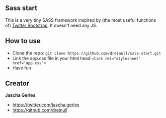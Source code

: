 ## Sass start

This is a very tiny SASS framework inspired by (the most useful functions of) [Twitter Bootstrap](http://getbootstrap.com). It doesn't need any JS.

## How to use

- Clone the repo: `git clone https://github.com/dreinull/sass-start.git`
- Link the app.css file in your html head `<link rel="stylesheet" href="app.css">`
- Have fun

## Creator

**Jascha Gerles**

- <https://twitter.com/jascha.gerles>
- <https://github.com/dreinull>
